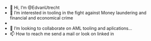 - 👋 Hi, I’m @EdvanUtrecht
- 👀 I’m interested in tooling in the fight against Money laundering and financial and economical crime
- 
- 💞️ I’m looking to collaborate on AML tooling and aplications...
- 📫 How to reach me send a mail or look on linked in

<!---
EdvanUtrecht/EdvanUtrecht is a ✨ special ✨ repository because its `README.md` (this file) appears on your GitHub profile.
You can click the Preview link to take a look at your changes.
--->
